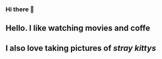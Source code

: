 ### Hi there 👋

## Hello. I like watching movies and **coffe**
## I also love taking pictures of _stray kittys_
